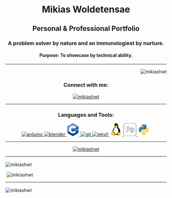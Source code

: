 <h1 align="center">Mikias Woldetensae</h1>
<h2 align="center">Personal & Professional Portfolio</h2>
<h3 align="center">A problem solver by nature and an immunologiest by nurture.</h3>
<h4 align="center">Purpose: To showcase by technical ability.</h4>

<hr />

<p align="right"> <img src="https://komarev.com/ghpvc/?username=mikiashwt&label=Profile%20views&color=0e75b6&style=flat"
        alt="mikiashwt" /> </p>

<h3 align="center">Connect with me:</h3>
<p align="center">
    <a href="https://linkedin.com/in/mikiashwt" target="blank"><img align="center"
            src="https://raw.githubusercontent.com/rahuldkjain/github-profile-readme-generator/master/src/images/icons/Social/linked-in-alt.svg"
            alt="mikiashwt" height="30" width="40" /></a>
</p>

<hr />

<h3 align="center">Languages and Tools:</h3>
<p align="center">
    <a href="https://www.arduino.cc/" target="_blank" rel="noreferrer"> <img
            src="https://cdn.worldvectorlogo.com/logos/arduino-1.svg" alt="arduino" width="40" height="40" /> </a>
    <a href="https://www.blender.org/" target="_blank" rel="noreferrer"> <img
            src="https://download.blender.org/branding/community/blender_community_badge_white.svg" alt="blender"
            width="40" height="40" /> </a>
    <a href="https://www.w3schools.com/cpp/" target="_blank" rel="noreferrer"> <img
            src="https://raw.githubusercontent.com/devicons/devicon/master/icons/cplusplus/cplusplus-original.svg"
            alt="cplusplus" width="40" height="40" /> </a>
    <a href="https://git-scm.com/" target="_blank" rel="noreferrer"> <img
            src="https://www.vectorlogo.zone/logos/git-scm/git-scm-icon.svg" alt="git" width="40" height="40" /> </a>
    <a href="https://jekyllrb.com/" target="_blank" rel="noreferrer"> <img
            src="https://www.vectorlogo.zone/logos/jekyllrb/jekyllrb-icon.svg" alt="jekyll" width="40" height="40" />
    </a>
    <a href="https://www.linux.org/" target="_blank" rel="noreferrer"> <img
            src="https://raw.githubusercontent.com/devicons/devicon/master/icons/linux/linux-original.svg" alt="linux"
            width="40" height="40" /> </a>
    <a href="https://www.photoshop.com/en" target="_blank" rel="noreferrer"> <img
            src="https://raw.githubusercontent.com/devicons/devicon/master/icons/photoshop/photoshop-line.svg"
            alt="photoshop" width="40" height="40" /> </a>
    <a href="https://www.python.org" target="_blank" rel="noreferrer"> <img
            src="https://raw.githubusercontent.com/devicons/devicon/master/icons/python/python-original.svg"
            alt="python" width="40" height="40" /> </a>
</p>

<hr />

<p align="center"> <a href="https://github.com/ryo-ma/github-profile-trophy"><img
            src="https://github-profile-trophy.vercel.app/?username=mikiashwt&theme=onedark" alt="mikiashwt" /></a> </p>

<hr />            

<p><img align="center"
        src="https://github-readme-stats.vercel.app/api/top-langs?username=mikiashwt&show_icons=true&locale=en&layout=compact"
        alt="mikiashwt" /></p>

<p>&nbsp;<img align="center"
        src="https://github-readme-stats.vercel.app/api?username=mikiashwt&show_icons=true&locale=en" alt="mikiashwt" />
</p>

<hr />

<p><img align="center" src="https://github-readme-streak-stats.herokuapp.com/?user=mikiashwt&" alt="mikiashwt" /></p>
